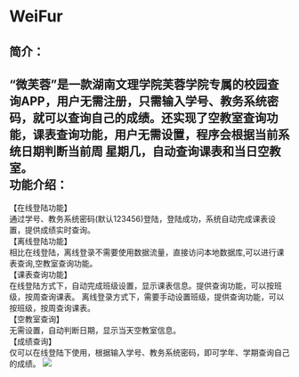 # WeiFur
简介：  
------
“微芙蓉”是一款湖南文理学院芙蓉学院专属的校园查询APP，用户无需注册，只需输入学号、教务系统密码，就可以查询自己的成绩。还实现了空教室查询功能，课表查询功能，用户无需设置，程序会根据当前系统日期判断当前周 星期几，自动查询课表和当日空教室。  
功能介绍：
------
【在线登陆功能】  
通过学号、教务系统密码(默认123456)登陆，登陆成功，系统自动完成课表设置，提供成绩实时查询。  
【离线登陆功能】  
相比在线登陆，离线登录不需要使用数据流量，直接访问本地数据库,可以进行课表查询,空教室查询功能。  
【课表查询功能】  
在线登陆方式下，自动完成班级设置，显示课表信息。提供查询功能，可以按班级，按周查询课表。
离线登录方式下，需要手动设置班级，提供查询功能，可以按班级，按周查询课表。  
【空教室查询】  
无需设置，自动判断日期，显示当天空教室信息。  
【成绩查询】  
仅可以在线登陆下使用，根据输入学号、教务系统密码，即可学年、学期查询自己的成绩。
![](https://github.com/luojie1024/WeiFur/blob/master/screenshots/%E4%B8%BB%E7%95%8C%E9%9D%A2.png?raw=true)  

